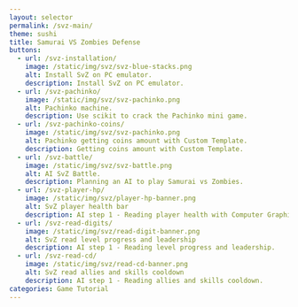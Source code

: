```yaml
---
layout: selector
permalink: /svz-main/
theme: sushi
title: Samurai VS Zombies Defense
buttons:
  - url: /svz-installation/
    image: /static/img/svz/svz-blue-stacks.png
    alt: Install SvZ on PC emulator.
    description: Install SvZ on PC emulator.
  - url: /svz-pachinko/
    image: /static/img/svz/svz-pachinko.png
    alt: Pachinko machine.
    description: Use scikit to crack the Pachinko mini game.
  - url: /svz-pachinko-coins/
    image: /static/img/svz/svz-pachinko.png
    alt: Pachinko getting coins amount with Custom Template.
    description: Getting coins amount with Custom Template.
  - url: /svz-battle/
    image: /static/img/svz/svz-battle.png
    alt: AI SvZ Battle.
    description: Planning an AI to play Samurai vs Zombies.
  - url: /svz-player-hp/
    image: /static/img/svz/player-hp-banner.png
    alt: SvZ player health bar
    description: AI step 1 - Reading player health with Computer Graphics.
  - url: /svz-read-digits/
    image: /static/img/svz/read-digit-banner.png
    alt: SvZ read level progress and leadership
    description: AI step 1 - Reading level progress and leadership.
  - url: /svz-read-cd/
    image: /static/img/svz/read-cd-banner.png
    alt: SvZ read allies and skills cooldown
    description: AI step 1 - Reading allies and skills cooldown.
categories: Game Tutorial
---
```

